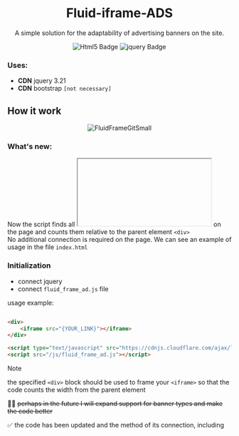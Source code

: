 <link rel="stylesheet" href="https://cdn.jsdelivr.net/gh/devicons/devicon@v2.15.1/devicon.min.css">
<h1 align="center">Fluid-iframe-ADS</h1>

<p align="center">A simple solution for the adaptability of advertising banners on the site.</p>


<div id="badges" align="center">
    <img src="https://img.shields.io/badge/Html5-red?style=for-the-badge&logo=Html5&logoColor=white" alt="Html5 Badge"/>
    <img src="https://img.shields.io/badge/jquery_3.2-0769ad?style=for-the-badge&logo=jquery&logoColor=7bcff7" alt="jquery Badge"/>
    <!--<img src="https://img.shields.io/badge/css-379bd6?style=for-the-badge&logo=css3&logoColor=fff" alt="css3 Badge"/>-->
</div>

### Uses:

- **CDN** jquery 3.21
- **CDN** bootstrap <code>[not necessary]</code>

## How it work
<p align="center"><img src="https://github.com/OKontey/Fluid-iframe-ADS/assets/157806715/3e5b3511-15f3-4ec0-8a87-43f3150b6e04" alt="FluidFrameGitSmall"></p>

### What's new:

Now the script finds all <code><iframe>...</iframe></code> on the page and counts them relative to the parent element ```<div>```
<br>
No additional connection is required on the page. We can see an example of usage in the file  <code>index.html</code> 


### Initialization
- connect jquery <code><script type="text/javascript" src="https://cdnjs.cloudflare.com/ajax/libs/jquery/3.2.1/jquery.min.js"></script></code>
- connect <code>fluid_frame_ad.js</code> file <code><script src="/js/fluid_frame_ad.js"></script></code>

usage example:
```html

<div>
    <iframe src="{YOUR_LINK}"></iframe>
</div>

<script type="text/javascript" src="https://cdnjs.cloudflare.com/ajax/libs/jquery/3.2.1/jquery.min.js"></script>
<script src="/js/fluid_frame_ad.js"></script>

```
> [!NOTE]
> the specified ```<div>``` block should be used to frame your ```<iframe>``` so that the code counts the width from the parent element

🤷‍♂️ ~~perhaps in the future I will expand support for banner types and make the code better~~

✅ the code has been updated and the method of its connection, including

